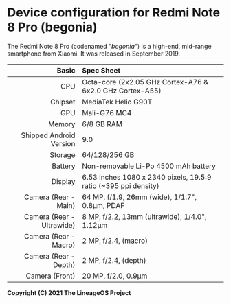 Device configuration for Redmi Note 8 Pro (begonia)
===================================================

The Redmi Note 8 Pro (codenamed _"begonia"_) is a high-end, mid-range smartphone from Xiaomi.
It was released in September 2019.

| Basic                      | Spec Sheet                                                                                                                     |
| --------------------------:|:------------------------------------------------------------------------------------------------------------------------------ |
| CPU                        | Octa-core (2x2.05 GHz Cortex-A76 & 6x2.0 GHz Cortex-A55)                                                                       |
| Chipset                    | MediaTek Helio G90T                                                                                                            |
| GPU                        | Mali-G76 MC4                                                                                                                   |
| Memory                     | 6/8 GB RAM                                                                                                                     |
| Shipped Android Version    | 9.0                                                                                                                            |
| Storage                    | 64/128/256 GB                                                                                                                  |
| Battery                    | Non-removable Li-Po 4500 mAh battery                                                                                           |
| Display                    | 6.53 inches 1080 x 2340 pixels, 19.5:9 ratio (~395 ppi density)                                                                |
| Camera (Rear - Main)       | 64 MP, f/1.9, 26mm (wide), 1/1.7", 0.8µm, PDAF                                                                                 |
| Camera (Rear - Ultrawide)  |  8 MP, f/2.2, 13mm (ultrawide), 1/4.0", 1.12µm                                                                                 |
| Camera (Rear - Macro)      |  2 MP, f/2.4, (macro)                                                                                                          |
| Camera (Rear - Depth)      |  2 MP, f/2.4, (depth)                                                                                                          |
| Camera (Front)             | 20 MP, f/2.0, 0.9µm                                                                                                            |


**Copyright (C) 2021 The LineageOS Project**
